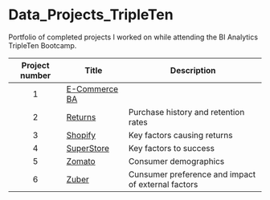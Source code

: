 # Data_Projects_TripleTen
Portfolio of completed projects I worked on while attending the BI Analytics TripleTen Bootcamp.

| Project number | Title | Description |
| :-----------: | ----------- |----------- |
| 1 | [E-Commerce BA](https://github.com/jessicafritz731/Data_Projects_TripleTen/tree/main/E-Commerce%20BA) |  |
| 2 | [Returns](https://github.com/jessicafritz731/Data_Projects_TripleTen/tree/main/Returns) | Purchase history and retention rates |
| 3 | [Shopify](https://github.com/jessicafritz731/Data_Projects_TripleTen/tree/main/Shopify) | Key factors causing returns |
| 4 | [SuperStore](https://github.com/jessicafritz731/Data_Projects_TripleTen/tree/main/SuperStore) | Key factors to success |
| 5 | [Zomato](https://github.com/jessicafritz731/Data_Projects_TripleTen/tree/main/Zomato) | Consumer demographics |
| 6 | [Zuber](https://github.com/jessicafritz731/Data_Projects_TripleTen/tree/main/Zuber) | Cunsumer preference and impact of external factors |


